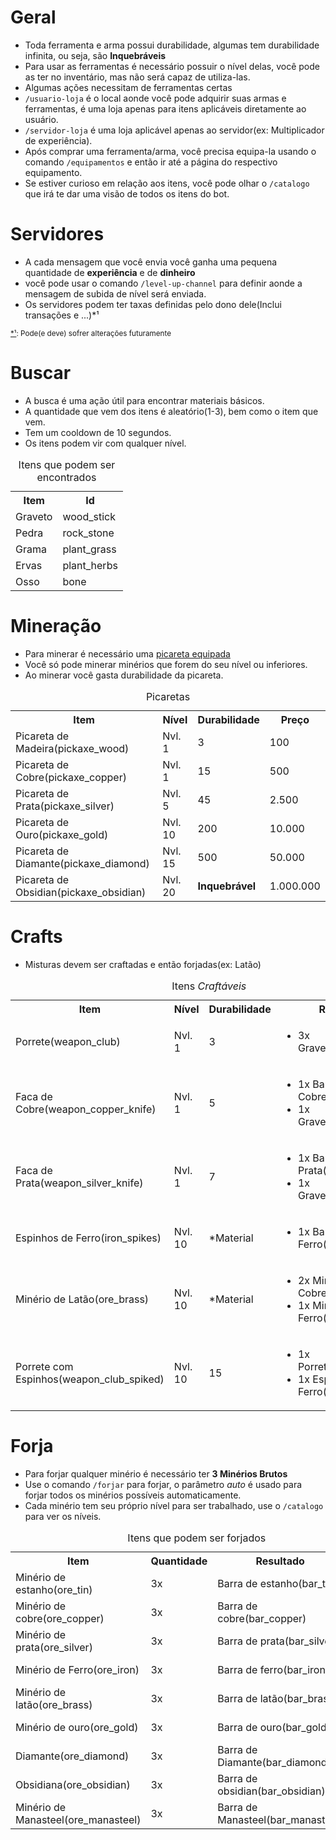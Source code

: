 # Geral
- Toda ferramenta e arma possui durabilidade, algumas tem durabilidade infinita, ou seja, são **Inquebráveis**
- Para usar as ferramentas é necessário possuir o nível delas, você pode as ter no inventário, mas não será capaz de utiliza-las.
- Algumas ações necessitam de ferramentas certas
- `/usuario-loja` é o local aonde você pode adquirir suas armas e ferramentas, é uma loja apenas para itens aplicáveis diretamente ao usuário.
- `/servidor-loja` é uma loja aplicável apenas ao servidor(ex: Multiplicador de experiência).
- Após comprar uma ferramenta/arma, você precisa equipa-la usando o comando `/equipamentos` e então ir até a página do respectivo equipamento.
- Se estiver curioso em relação aos itens, você pode olhar o `/catalogo` que irá te dar uma visão de todos os itens do bot.

# Servidores
- A cada mensagem que você envia você ganha uma pequena quantidade de **experiência** e de **dinheiro**
- você pode usar o comando ``/level-up-channel`` para definir aonde a mensagem de subida de nível será enviada.
- Os servidores podem ter taxas definidas pelo dono dele(Inclui transações e ...)<span id='servers-#1'>*¹</span>


<small>
<a href="#servers-#1">*¹</a>: Pode(e deve) sofrer alterações futuramente
</small>

# Buscar
- A busca é uma ação útil para encontrar materiais básicos.
- A quantidade que vem dos itens é aleatório(1-3), bem como o item que vem.
- Tem um cooldown de 10 segundos.
- Os itens podem vir com qualquer nível.
<table>
    <caption>Itens que podem ser encontrados</caption>
    <tr>
        <th>
            Item
        </th>
        <th>
            Id
        </th>
    </tr>
    <tr>
        <td>
            Graveto
        </td>
        <td>
            wood_stick
        </td>
    </tr>
    <tr>
        <td>
            Pedra
        </td>
        <td>
            rock_stone
        </td>
    </tr>
    <tr>
        <td>
            Grama
        </td>
        <td>
            plant_grass
        </td>
    </tr>
    <tr>
        <td>
            Ervas
        </td>
        <td>
            plant_herbs
        </td>
    </tr>
    <tr>
        <td>
            Osso
        </td>
        <td>
            bone
        </td>
    </tr>
</table>

# Mineração
- Para minerar é necessário uma [picareta equipada](#geral)
- Você só pode minerar minérios que forem do seu nível ou inferiores.
- Ao minerar você gasta durabilidade da picareta.
<table>
    <caption>Picaretas</captions>
    <tr>
        <th>
            Item
        </th>
        <th>
            Nível
        </th>
        <th>
            Durabilidade
        </th>
        <th>
            Preço
        </th>
    </tr>
    <tr>
        <td>
            Picareta de Madeira(pickaxe_wood)
        </td>
        <td>
            Nvl. 1
        </td>
        <td>
            3
        </td>
        <td>
            100
        </td>
    </tr>
    <tr>
        <td>
            Picareta de Cobre(pickaxe_copper)
        </td>
        <td>
            Nvl. 1
        </td>
        <td>
            15
        </td>
        <td>
            500
        </td>
    </tr>
    <tr>
        <td>
            Picareta de Prata(pickaxe_silver)
        </td>
        <td>
           Nvl. 5
        </td>
        <td>
            45
        </td>
        <td>
            2.500
        </td>
    </tr>
    <tr>
        <td>
            Picareta de Ouro(pickaxe_gold)
        </td>
        <td>
            Nvl. 10
        </td>
        <td>
            200
        </td>
        <td>
            10.000
        </td>
    </tr>
    <tr>
        <td>
            Picareta de Diamante(pickaxe_diamond)
        </td>
        <td>
            Nvl. 15
        </td>
        <td>
            500
        </td>
        <td>
            50.000
        </td>
    </tr>
    <tr>
        <td>
            Picareta de Obsidian(pickaxe_obsidian)
        </td>
        <td>
            Nvl. 20
        </td>
        <td>
            <b>Inquebrável<b>
        </td>
        <td>
            1.000.000
        </td>
    </tr>
</table>

# Crafts
- Misturas devem ser craftadas e então forjadas(ex: Latão)
<table>
    <caption>Itens <i>Craftáveis</i></caption>
    <tr>
        <th>
            Item
        </th>
        <th>
            Nível
        </th>
        <th>
            Durabilidade
        </th>
        <th>
            Recursos
        </th>
    </tr>
    <tr>
        <td>
            Porrete(weapon_club)
        </td>
        <td>
            Nvl. 1
        </td>
        <td>
            3
        </td>
        <td>
            <ul>
                <li>
                    3x Graveto(wood_stick)
                </li>
            </ul>
        </td>
    </tr>
    <tr>
        <td>
            Faca de Cobre(weapon_copper_knife)
        </td>
        <td>
            Nvl. 1
        </td>
        <td>
            5
        </td>
        <td>
            <ul>
                <li>
                    1x Barra de Cobre(bar_copper)
                </li>
                <li>
                    1x Graveto(wood_stick)
                </li>
            </ul>
        </td>
    </tr>
    <tr>
        <td>
            Faca de Prata(weapon_silver_knife)
        </td>
        <td>
            Nvl. 1
        </td>
        <td>
            7
        </td>
        <td>
            <ul>
                <li>
                    1x Barra de Prata(bar_silver)
                </li>
                <li>
                    1x Graveto(wood_stick)
                </li>
            </ul>
        </td>
    </tr>
        <tr>
        <td>
            Espinhos de Ferro(iron_spikes)
        </td>
        <td>
            Nvl. 10
        </td>
        <td>
            *<span title="Inquebrável">Material</span>
        </td>
        <td>
            <ul>
                <li>
                    1x Barra de Ferro(bar_iron)
                </li>
            </ul>
        </td>
    </tr>
    <tr>
        <td>
            Minério de Latão(ore_brass)
        </td>
        <td>
            Nvl. 10
        </td>
        <td>
            *<span title="Inquebrável">Material</span>
        </td>
        <td>
            <ul>
                <li>
                    2x Minério de Cobre(ore_copper)
                </li>
                <li>
                    1x Minério de Ferro(ore_iron)
                </li>
            </ul>
        </td>
    </tr>
    <tr>
        <td>
            Porrete com Espinhos(weapon_club_spiked)
        </td>
        <td>
            Nvl. 10
        </td>
        <td>
            15
        </td>
        <td>
            <ul>
                <li>
                    1x Porrete(weapon_club)
                </li>
                <li>
                    1x Espinhos de Ferro(iron_spikes)
                </li>
            </ul>
        </td>
    </tr>
</table>

# Forja
- Para forjar qualquer minério é necessário ter **3 Minérios Brutos**
- Use o comando `/forjar` para forjar, o parâmetro _auto_ é usado para forjar todos os minérios possíveis automaticamente.
- Cada minério tem seu próprio nível para ser trabalhado, use o `/catalogo` para ver os níveis.
<table>
    <caption>Itens que podem ser forjados</caption>
    <tr>
        <th>
            Item
        </th>
        <th>
            Quantidade
        </th>
        <th>
            Resultado
        </th>
        <th>
            Nível
        </th>
    </tr>
    <tr>
        <td>
            Minério de estanho(ore_tin)
        </td>
        <td>
            3x
        </td>
        <td>
            Barra de estanho(bar_tin)
        </td>
        <td>
            Nvl. 1
        </td>
    </tr>
    <tr>
        <td>
            Minério de cobre(ore_copper)
        </td>
        <td>
            3x
        </td>
        <td>
            Barra de cobre(bar_copper)
        </td>
        <td>
            Nvl. 1
        </td>
    </tr>
    <tr>
        <td>
            Minério de prata(ore_silver)
        </td>
        <td>
            3x
        </td>
        <td>
            Barra de prata(bar_silver)
        </td>
        <td>
            Nvl. 1
        </td>
    </tr>
    <tr>
        <td>
            Minério de Ferro(ore_iron)
        </td>
        <td>
            3x
        </td>
        <td>
            Barra de ferro(bar_iron)
        </td>
        <td>
            Nvl. 10
        </td>
    </tr>
    <tr>
        <td>
            Minério de latão(ore_brass)
        </td>
        <td>
            3x
        </td>
        <td>
            Barra de latão(bar_brass)
        </td>
        <td>
            Nvl. 10
        </td>
    </tr>
    <tr>
        <td>
            Minério de ouro(ore_gold)
        </td>
        <td>
            3x
        </td>
        <td>
            Barra de ouro(bar_gold)
        </td>
        <td>
            Nvl. 10
        </td>
    </tr>
    <tr>
        <td>
            Diamante(ore_diamond)
        </td>
        <td>
            3x
        </td>
        <td>
            Barra de Diamante(bar_diamond)
        </td>
        <td>
            Nvl. 15
        </td>
    </tr>
    <tr>
        <td>
            Obsidiana(ore_obsidian)
        </td>
        <td>
            3x
        </td>
        <td>
            Barra de obsidian(bar_obsidian)
        </td>
        <td>
            Nvl. 20
        </td>
    </tr>
    <tr>
        <td>
            Minério de Manasteel(ore_manasteel)
        </td>
        <td>
            3x
        </td>
        <td>
            Barra de Manasteel(bar_manasteel)
        </td>
        <td>
            Nvl. 25
        </td>
    </tr>
</table>